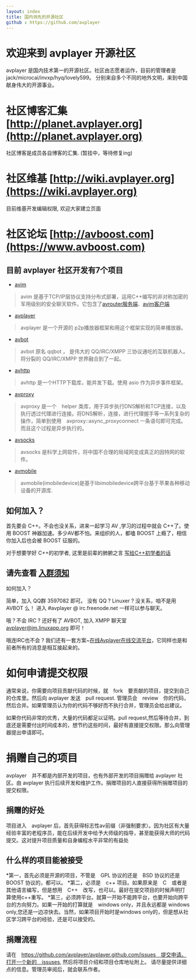 ```yaml
---
layout: index
title: 国内领先的开源社区
github : https://github.com/avplayer
---
```


欢迎来到 avplayer 开源社区
===

avplayer 是国内技术第一的开源社区。社区由志愿者运作，目前的管理者是 jack/microcai/invxp/hyq/lovely599。
分别来自多个不同的地外文明，来到中国献身伟大的开源事业。

# 社区博客汇集 [http://planet.avplayer.org](http://planet.avplayer.org)

社区博客是成员各自博客的汇集. (暂挂中，等待修复ing)

# 社区维基 [http://wiki.avplayer.org](https://wiki.avplayer.org)

目前维基开发编辑权限, 欢迎大家建立页面

# 社区论坛 [http://avboost.com](https://www.avboost.com)

## 目前 avplayer 社区开发有7个项目

+ [avim](https://avim.avplayer.org)
>	avim 是基于TCP/IP层协议支持分布式部署，运用C++编写的非对称加密的军用级别的安全聊天软件。它包含了[avrouter服务端](https://github.com/avplayer/avrouter)、[avim客户端](https://github.com/avplayer/avim)

+ [avplayer](http://avplayer.avplayer.org)
>	avplayer 是一个开源的 p2p播放器框架和用这个框架实现的简单播放器。

+ [avbot](http://qqbot.avplayer.org)
>	avbot 原名 qqbot ， 是伟大的 QQ/IRC/XMPP 三协议通吃的互联机器人。将分裂的 QQ/IRC/XMPP 世界融合到了一起。

+ [avhttp](/avhttp.html)
>	avhttp 是一个HTTP下载库，能并发下载。使用 asio 作为异步事件框架。
>

+ [avproxy](https://github.com/avplayer/avproxy)
>	avproxy 是一个　helper 类库，用于异步执行DNS解析和TCP连接，以及执行透过代理进行连接。将DNS解析，连接，进行代理握手等一系列复杂的操作，简单到使用　avproxy::async_proxyconnect 一条语句即可完成。而且这个过程是异步执行的。

+ [avsocks](/avsocks.html)
>	avsocks 是科学上网软件，将中国不合理的局域网变成真正的因特网的软件。

+ [avmobile](https://github.com/avplayer/avmobile)
> avmobile(imobiledevice)是基于libimobiledevice跨平台基于苹果各种移动设备的开源库.

## 如何加入？


首先要会 C++。不会也没关系，进来一起学习 AV ,学习的过程中就会 C++了。使用 BOOST 神器加速。多少AV都不怕。来组织的人，都嗑 BOOST 上瘾了，相信你加入后也会被 BOOST 征服的。

对于想要学好 C++的初学者, 这里是前辈的肺腑之言 [写给C++初学者的话](http://avboost.com/t/c/257) 


## 请先查看 <span class="hightlightnode" > [入群须知](/newbeefaq.html) </span>

如何加入？

简单，加入 QQ群 3597082 即可。 没有 QQ ? Linuxer ? 没关系，咱不是用 AVBOT 么！ 进入 \#avplayer @ irc.freenode.net 一样可以参与聊天。

哦？不会 IRC ? 还好有了 AVBOT, 加入 XMPP 聊天室 avplayer@im.linuxapp.org 即可！

哦连IRC也不会 ? 我们还有一套方案~[在线Avplayer在线交流平台](https://avlog.avplayer.org/client.html)，它同样也是和前者所有的消息是相互接起来的。

# 如何申请提交权限

通常来说，你需要向项目贡献代码的时候，就　fork　要贡献的项目，提交到自己的仓库里。然后向 avplayer 发送　pull request. 管理员会　review　你的代码，然后合并。如果管理员认为你的代码不够好而不执行合并，管理员会给出建议。

如果你代码非常的优秀，大量的代码都足以证明。pull request,然后等待合并，到底还是需要付出时间成本的，想节约这些时间，最好有直接提交权限。那么向管理器提出申请即可。

# 捐赠自己的项目

avplayer　并不都是内部开发的项目，也有外部开发的项目捐赠给 avplayer 社区。由 avplayer 执行后续开发和维护工作。捐赠项目的人直接获得所捐赠项目的提交权限。

## 捐赠的好处

项目进入　avplayer 后，首先获得标志性av前缀（非强制要求）。因为社区有大量经验丰富的老程序员，能在后续开发中给予大师级的指导，甚至能获得大师的代码提交。这对提升项目质量和自身编程水平非常的有益处

## 什么样的项目能被接受


*第一，首先必须是开源的项目，不管是　GPL 协议的还是　BSD  协议的还是　BOOST 协议的，都可以。
*第二，必须是　c++ 项目。如果原来是　C　或者是其他语言编写，但是想用　C++　改写，也可以。最好在提交项目的时候声明打算使用c++重写。
*第三，必须跨平台。就算一开始不能跨平台，也要开始向跨平台的方向努力。如果一开始的打算就是　windows only，并且永远都是 windows only,您还是一边凉快去。当然，如果项目开始时是windows only的，但是想从社区学习跨平台的经验，还是可以接受的。

## 捐赠流程

请在　https://github.com/avplayer/avplayer.github.com/issues　提交申请。打开一个新的　issuses, 然后将项目介绍和项目仓库地址附上。
请尽量提供详细点的信息。管理员审阅后，就会联系作者。






